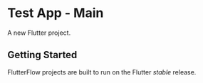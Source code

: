 # Test App - Main

A new Flutter project.

## Getting Started

FlutterFlow projects are built to run on the Flutter _stable_ release.
